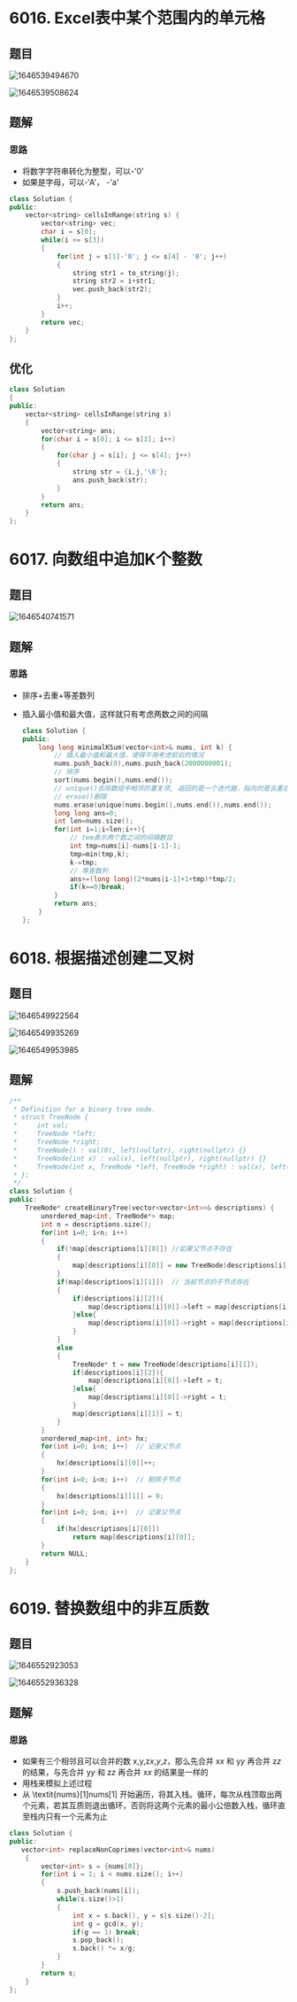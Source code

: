 # 6016. Excel表中某个范围内的单元格

## 题目

![1646539494670](img/1646539494670.png)

![1646539508624](img/1646539508624.png)

## 题解

### 思路

- 将数字字符串转化为整型，可以-'0'
- 如果是字母，可以-‘A'， -'a'

```cpp
class Solution {
public:
    vector<string> cellsInRange(string s) {
        vector<string> vec;
        char i = s[0];
        while(i <= s[3])
        {
            for(int j = s[1]-'0'; j <= s[4] - '0'; j++)
            {
                string str1 = to_string(j);
                string str2 = i+str1;
                vec.push_back(str2);
            }
            i++;
        }
        return vec;
    }
};
```

## 优化

```cpp
class Solution
{
public:
    vector<string> cellsInRange(string s)
    {
        vector<string> ans;
        for(char i = s[0]; i <= s[3]; i++)
        {
            for(char j = s[i]; j <= s[4]; j++)
            {
                string str = {i,j,'\0'};
                ans.push_back(str);
            }
        }
        return ans;
    }
};
```

# 6017. 向数组中追加K个整数

## 题目

![1646540741571](img/1646540741571.png)

## 题解

### 思路

- 排序+去重+等差数列

- 插入最小值和最大值，这样就只有考虑两数之间的间隔

  ```cpp
  class Solution {
  public:
      long long minimalKSum(vector<int>& nums, int k) {
          // 插入最小值和最大值，使得不用考虑前后的情况
          nums.push_back(0),nums.push_back(2000000001);  
          // 排序
          sort(nums.begin(),nums.end());
          // unique()去除数组中相邻的重复项, 返回的是一个迭代器，指向的是去重后容器中不重复序列的最后一个元素的下一个元素
          // erase()删除
          nums.erase(unique(nums.begin(),nums.end()),nums.end());
          long long ans=0;
          int len=nums.size();
          for(int i=1;i<len;i++){
              // tem表示两个数之间的间隔数目
              int tmp=nums[i]-nums[i-1]-1;
              tmp=min(tmp,k);
              k-=tmp;
              // 等差数列
              ans+=(long long)(2*nums[i-1]+1+tmp)*tmp/2;  
              if(k==0)break;
          }
          return ans;
      }
  };
  ```

# 6018. 根据描述创建二叉树

## 题目

![1646549922564](img/1646549922564.png)

![1646549935269](img/1646549935269.png)

![1646549953985](img/1646549953985.png)

## 题解

```cpp
/**
 * Definition for a binary tree node.
 * struct TreeNode {
 *     int val;
 *     TreeNode *left;
 *     TreeNode *right;
 *     TreeNode() : val(0), left(nullptr), right(nullptr) {}
 *     TreeNode(int x) : val(x), left(nullptr), right(nullptr) {}
 *     TreeNode(int x, TreeNode *left, TreeNode *right) : val(x), left(left), right(right) {}
 * };
 */
class Solution {
public:
    TreeNode* createBinaryTree(vector<vector<int>>& descriptions) {
        unordered_map<int, TreeNode*> map;
        int n = descriptions.size();
        for(int i=0; i<n; i++)
        {
            if(!map[descriptions[i][0]]) //如果父节点不存在
            {
                map[descriptions[i][0]] = new TreeNode(descriptions[i][0]);
            }
            if(map[descriptions[i][1]])  // 当前节点的子节点存在
            {
                if(descriptions[i][2]){
                    map[descriptions[i][0]]->left = map[descriptions[i][1]];
                }else{
                    map[descriptions[i][0]]->right = map[descriptions[i][1]];
                }
            }
            else
            {
                TreeNode* t = new TreeNode(descriptions[i][1]);
                if(descriptions[i][2]){
                    map[descriptions[i][0]]->left = t;
                }else{
                    map[descriptions[i][0]]->right = t;
                }
                map[descriptions[i][1]] = t;
            }
        }
        unordered_map<int, int> hx;
        for(int i=0; i<n; i++)  // 记录父节点
        {
            hx[descriptions[i][0]]++;
        }
        for(int i=0; i<n; i++)  // 剔除子节点
        {
            hx[descriptions[i][1]] = 0;
        }
        for(int i=0; i<n; i++)  // 记录父节点
        {
            if(hx[descriptions[i][0]])
                return map[descriptions[i][0]];
        }
        return NULL;
    }
};
```

# 6019. 替换数组中的非互质数

## 题目

![1646552923053](img/1646552923053.png)

![1646552936328](img/1646552936328.png)

## 题解

### 思路

-  如果有三个相邻且可以合并的数 x,y,z*x*,*y*,*z*，那么先合并 x*x* 和 y*y* 再合并 z*z* 的结果，与先合并 y*y* 和 z*z* 再合并 x*x* 的结果是一样的 
-  用栈来模拟上述过程 
- 从 \textit{nums}[1]nums[1] 开始遍历，将其入栈。循环，每次从栈顶取出两个元素，若其互质则退出循环，否则将这两个元素的最小公倍数入栈，循环直至栈内只有一个元素为止


```cpp
class Solution {
public:
   vector<int> replaceNonCoprimes(vector<int>& nums)
    {
        vector<int> s = {nums[0]};
        for(int i = 1; i < nums.size(); i++)
        {
            s.push_back(nums[i]);
            while(s.size()>1)
            {
                int x = s.back(), y = s[s.size()-2];
                int g = gcd(x, y);
                if(g == 1) break;
                s.pop_back();
                s.back() *= x/g;
            }
        }
        return s;
    }
};
```


